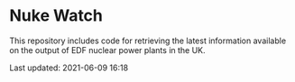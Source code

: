 # Nuke Watch

This repository includes code for retrieving the latest information available on the output of EDF nuclear power plants in the UK.

Last updated: 2021-06-09 16:18
